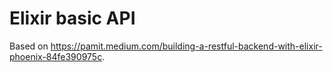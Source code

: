 # Elixir basic API

Based on https://pamit.medium.com/building-a-restful-backend-with-elixir-phoenix-84fe390975c.
